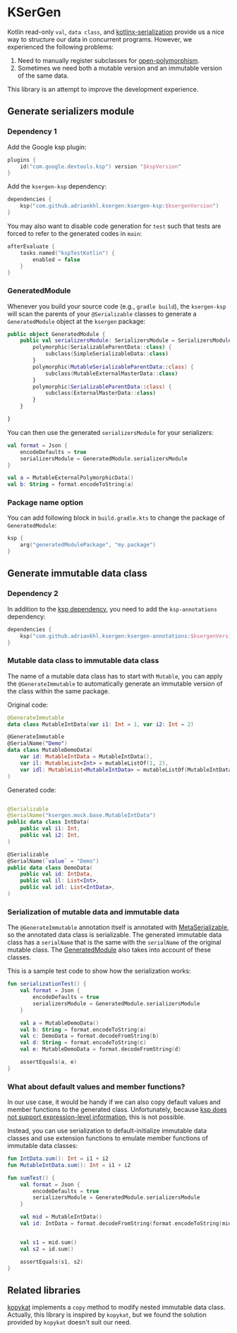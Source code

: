 # KSerGen

Kotlin read-only `val`, `data class`, and
[kotlinx-serialization](https://github.com/Kotlin/kotlinx.serialization)
provide us a nice way to structure our data in concurrent programs.
However, we experienced the following problems:

1. Need to manually register subclasses for [open-polymorphism](https://github.com/Kotlin/kotlinx.serialization/blob/master/docs/polymorphism.md#open-polymorphism).
2. Sometimes we need both a mutable version and an immutable version of the same data.

This library is an attempt to improve the development experience.

## Generate serializers module

### Dependency 1

Add the Google ksp plugin:

```kotlin
plugins {
    id("com.google.devtools.ksp") version "$kspVersion"
}
```

Add the `ksergen-ksp` dependency:

```kotlin
dependencies {
    ksp("com.github.adriankhl.ksergen:ksergen-ksp:$ksergenVersion")
}
```

You may also want to disable code generation for `test` such that tests are forced to refer to
the generated codes in `main`:

```kotlin
afterEvaluate {
    tasks.named("kspTestKotlin") {
        enabled = false
    }
}
```

### GeneratedModule

Whenever you build your source code (e.g., `gradle build`),
the `ksergen-ksp` will scan the parents of your `@Serializable` classes
to generate a `GeneratedModule` object at the `ksergen` package:

```kotlin
public object GeneratedModule {
    public val serializersModule: SerializersModule = SerializersModule {
        polymorphic(SerializableParentData::class) {
            subclass(SimpleSerializableData::class)
        }
        polymorphic(MutableSerializableParentData::class) {
            subclass(MutableExternalMasterData::class)
        }
        polymorphic(SerializableParentData::class) {
            subclass(ExternalMasterData::class)
        }
    }

}
```

You can then use the generated `serializersModule` for your serializers:

```kotlin
val format = Json {
    encodeDefaults = true
    serializersModule = GeneratedModule.serializersModule
}

val a = MutableExternalPolymorphicData()
val b: String = format.encodeToString(a)
```

### Package name option

You can add following block in `build.gradle.kts` to change the package of `GeneratedModule`:

```kotlin
ksp {
    arg("generatedModulePackage", "my.package")
}
```

## Generate immutable data class

### Dependency 2

In addition to the [ksp dependency](#dependency-1),
you need to add the `ksp-annotations` dependency:

```kotlin
dependencies {
    ksp("com.github.adriankhl.ksergen:ksergen-annotations:$ksergenVersion")
}
```

### Mutable data class to immutable data class

The name of a mutable data class has to start with `Mutable`,
you can apply the `@GenerateImmutable` to automatically generate an
immutable version of the class within the same package.

Original code:

```kotlin
@GenerateImmutable
data class MutableIntData(var i1: Int = 1, var i2: Int = 2)

@GenerateImmutable
@SerialName("Demo")
data class MutableDemoData(
    var id: MutableIntData = MutableIntData(),
    var il: MutableList<Int> = mutableListOf(1, 2),
    var idl: MutableList<MutableIntData> = mutableListOf(MutableIntData()),
)
```

Generated code:

```kotlin

@Serializable
@SerialName("ksergen.mock.base.MutableIntData")
public data class IntData(
    public val i1: Int,
    public val i2: Int,
)

@Serializable
@SerialName(`value` = "Demo")
public data class DemoData(
    public val id: IntData,
    public val il: List<Int>,
    public val idl: List<IntData>,
)
```

### Serialization of mutable data and immutable data

The `@GenerateImmutable` annotation itself is annotated with
[MetaSerializable](https://kotlinlang.org/api/kotlinx.serialization/kotlinx-serialization-core/kotlinx.serialization/-meta-serializable/),
so the annotated data class is serializable.
The generated immutable data class has a `serialName` that is the same
with the `serialName` of the original mutable class.
The [GeneratedModule](#generatedmodule) also takes into account of these classes.

This is a sample test code to show how the serialization works:
```kotlin
fun serializationTest() {
    val format = Json {
        encodeDefaults = true
        serializersModule = GeneratedModule.serializersModule
    }

    val a = MutableDemoData()
    val b: String = format.encodeToString(a)
    val c: DemoData = format.decodeFromString(b)
    val d: String = format.encodeToString(c)
    val e: MutableDemoData = format.decodeFromString(d)

    assertEquals(a, e)
}
```

### What about default values and member functions?

In our use case, it would be handy if we can also copy default values and member functions
to the generated class.
Unfortunately, because
[ksp does not support expression-level information](https://github.com/google/ksp/issues/191),
this is not possible.

Instead, you can use serialization to default-initialize immutable data classes and use
extension functions to emulate member functions of immutable data classes:

```kotlin
fun IntData.sum(): Int = i1 + i2
fun MutableIntData.sum(): Int = i1 + i2

fun sumTest() {
    val format = Json {
        encodeDefaults = true
        serializersModule = GeneratedModule.serializersModule
    }

    val mid = MutableIntData()
    val id: IntData = format.decodeFromString(format.encodeToString(mid))


    val s1 = mid.sum()
    val s2 = id.sum()

    assertEquals(s1, s2)
}
```

## Related libraries

[kopykat](https://github.com/kopykat-kt/kopykat) implements a `copy` method to modify nested
immutable data class. Actually, this library is inspired by `kopykat`, but we found the solution
provided by `kopykat` doesn't suit our need.
